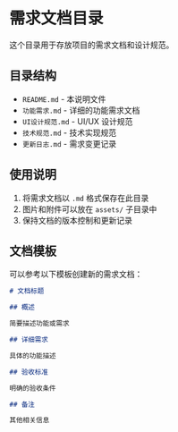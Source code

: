 # 需求文档目录

这个目录用于存放项目的需求文档和设计规范。

## 目录结构

- `README.md` - 本说明文件
- `功能需求.md` - 详细的功能需求文档
- `UI设计规范.md` - UI/UX 设计规范
- `技术规范.md` - 技术实现规范
- `更新日志.md` - 需求变更记录

## 使用说明

1. 将需求文档以 `.md` 格式保存在此目录
2. 图片和附件可以放在 `assets/` 子目录中
3. 保持文档的版本控制和更新记录

## 文档模板

可以参考以下模板创建新的需求文档：

```markdown
# 文档标题

## 概述

简要描述功能或需求

## 详细需求

具体的功能描述

## 验收标准

明确的验收条件

## 备注

其他相关信息
```
